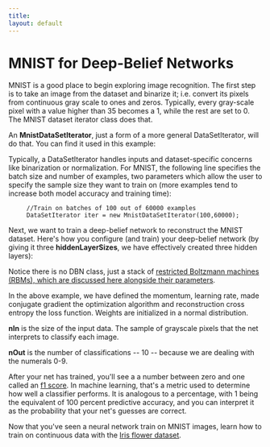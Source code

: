 ```yaml
---
title: 
layout: default
---
```


# MNIST for Deep-Belief Networks

MNIST is a good place to begin exploring image recognition. The first step is to take an image from the dataset and binarize it; i.e. convert its pixels from continuous gray scale to ones and zeros. Typically, every gray-scale pixel with a value higher than 35 becomes a 1, while the rest are set to 0. The MNIST dataset iterator class does that.

An **MnistDataSetIterator**, just a form of a more general DataSetIterator, will do that. You can find it used in this example:

<script src="http://gist-it.appspot.com/https://github.com/deeplearning4j/dl4j-0.0.3.3-examples/blob/master/src/main/java/org/deeplearning4j/deepbelief/DBNFullMnistExample.java?slice=37:40"></script>

Typically, a DataSetIterator handles inputs and dataset-specific concerns like binarization or normalization. For MNIST, the following line specifies the batch size and number of examples, two parameters which allow the user to specify the sample size they want to train on (more examples tend to increase both model accuracy and training time):
         
         //Train on batches of 100 out of 60000 examples
         DataSetIterator iter = new MnistDataSetIterator(100,60000);

Next, we want to train a deep-belief network to reconstruct the MNIST dataset. Here's how you configure (and train) your deep-belief network (by giving it three **hiddenLayerSizes**, we have effectively created three hidden layers):

<script src="http://gist-it.appspot.com/https://github.com/deeplearning4j/dl4j-0.4-examples/blob/master/src/main/java/org/deeplearning4j/examples/deepbelief/DBNMnistFullExample.java?slice=28:95"></script>

Notice there is no DBN class, just a stack of [restricted Boltzmann machines (RBMs), which are discussed here alongside their parameters](http://deeplearning4j.org/restrictedboltzmannmachine.html). 

In the above example, we have defined the momentum, learning rate, made conjugate gradient the optimization algorithm and reconstruction cross entropy the loss function. Weights are initialized in a normal distribution.  

**nIn** is the size of the input data. The sample of grayscale pixels that the net interprets to classify each image. 

**nOut** is the number of classifications -- 10 -- because we are dealing with the numerals 0-9.

After your net has trained, you'll see a a number between zero and one called an [f1 score](https://en.wikipedia.org/wiki/F1_score). In machine learning, that's a metric used to determine how well a classifier performs. It is analogous to a percentage, with 1 being the equivalent of 100 percent predictive accuracy, and you can interpret it as the probability that your net's guesses are correct.

Now that you've seen a neural network train on MNIST images, learn how to train on continuous data with the [Iris flower dataset](../iris-flower-dataset-tutorial.html).
